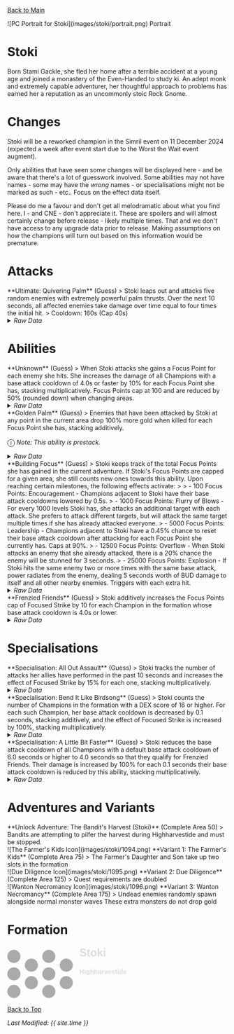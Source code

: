 [Back to Main](index.md)

<span class="championPortraitsRow">
    <span class="championPortraitsColumn">
        <span class="championPortraitsImage">
            ![PC Portrait for Stoki](images/stoki/portrait.png)
        </span>
        <span>
        Portrait
        </span>
    </span>
</span>

# Stoki

Born Stami Gackle, she fled her home after a terrible accident at a young age and joined a monastery of the Even-Handed to study ki. An adept monk and extremely capable adventurer, her thoughtful approach to problems has earned her a reputation as an uncommonly stoic Rock Gnome.

# Changes

Stoki will be a reworked champion in the Simril event on 11 December 2024 (expected a week after event start due to the Worst the Wait event augment).

Only abilities that have seen some changes will be displayed here - and be aware that there's a lot of guesswork involved. Some abilities may not have names - some may have the *wrong* names - or specialisations might not be marked as such - etc.. Focus on the effect data itself.

Please do me a favour and don't get all melodramatic about what you find here. I - and CNE - don't appreciate it. These are spoilers and will almost certainly change before release - likely multiple times. That and we don't have access to any upgrade data prior to release. Making assumptions on how the champions will turn out based on this information would be premature.

# Attacks

<div markdown="1" class="abilityBorder"><div markdown="1" class="abilityBorderInner">
**Ultimate: Quivering Palm** (Guess)
> Stoki leaps out and attacks five random enemies with extremely powerful palm thrusts. Over the next 10 seconds, all affected enemies take damage over time equal to four times the initial hit.  
> Cooldown: 160s (Cap 40s)
<details><summary><em>Raw Data</em></summary>
<p>
<pre>
{
    "id": 823,
    "name": "Quivering Palm",
    "description": "Stoki attacks five random enemies dealing damage over time.",
    "long_description": "Stoki leaps out and attacks five random enemies with extremely powerful palm thrusts. Over the next 10 seconds, all affected enemies take damage over time equal to four times the initial hit.",
    "graphic_id": 1117,
    "target": "random",
    "num_targets": 5,
    "aoe_radius": 0,
    "damage_modifier": 0.025,
    "cooldown": 160,
    "animations": [
        {
            "type": "melee_attack",
            "animation": "split_sequence_multi_target",
            "shake_on_hit": 0.1,
            "damage_over_time": {
                "percent": 4,
                "time": 10,
                "tick_time": 1,
                "pop_damage": true,
                "damage_is_additional": true
            },
            "sequences": [
                {
                    "start_frame": 0,
                    "damage_frame": 20,
                    "end_frame": 25,
                    "sound_frames": {
                        "2": 174
                    },
                    "target_offset_x": -70
                }
            ]
        }
    ],
    "tags": [
        "melee",
        "ultimate"
    ],
    "damage_types": [
        "melee"
    ]
}
</pre>
</p>
</details>
</div></div>

# Abilities

<div markdown="1" class="abilityBorder"><div markdown="1" class="abilityBorderInner">
**Unknown** (Guess)
> When Stoki attacks she gains a Focus Point for each enemy she hits. She increases the damage of all Champions with a base attack cooldown of 4.0s or faster by 10% for each Focus Point she has, stacking multiplicatively. Focus Points cap at 100 and are reduced by 50% (rounded down) when changing areas.
<details><summary><em>Raw Data</em></summary>
<p>
<pre>
{
    "id": 2147,
    "flavour_text": "",
    "description": {
        "desc": "When Stoki attacks she gains a Focus Point for each enemy she hits. She increases the damage of all Champions with a base attack cooldown of 4.0s or faster by $amount% for each Focus Point she has, stacking multiplicatively. Focus Points cap at $(amount___3) and are reduced by 50% (rounded down) when changing areas.",
        "post": {
            "conditions": [
                {
                    "condition": "not static_desc",
                    "desc": "^^Focus Points: $(stat_value stoki_focus_points 1 none)"
                }
            ]
        }
    },
    "effect_keys": [
        {
            "effect_string": "pre_stack,10",
            "skip_effect_key_desc": true
        },
        {
            "effect_string": "hero_dps_multiplier_mult,0",
            "amount_expr": "upgrade_amount(16052,0)",
            "amount_func": "mult",
            "stack_func": "get_stat",
            "instance_stat": true,
            "stat": "stoki_focus_points",
            "targets": [
                "all"
            ],
            "filter_targets": [
                {
                    "type": "hero_expr",
                    "hero_expr": "base_attack_cooldown<=4"
                }
            ],
            "amount_updated_listeners": [
                "slot_changed",
                "base_attack_cooldown_changed"
            ],
            "retarget_when_base_attack_cooldown_changed": true,
            "stacks_multiply": true,
            "use_computed_amount_for_description": true,
            "show_bonus": true,
            "show_stacks": false,
            "stack_title": "Focus Points",
            "hide_stack_description": true,
            "off_when_benched": true
        },
        {
            "effect_string": "stoki_focus_point_max,100",
            "skip_effect_key_desc": true
        },
        {
            "effect_string": "expression_on_trigger,owner_attack_single_hit",
            "per_trigger_expr": "SetSaveStat(`stoki_focus_points`, true, min(GetSaveStat(`stoki_focus_points`, true)+trigger_count,GetUpgradeAmount(16052,2)))",
            "skip_effect_key_desc": true
        },
        {
            "effect_string": "expression_on_trigger,owner_attack_single_hit",
            "per_trigger_expr": "AppendToSaveStat(`stoki_focus_points_this_adventure`, true, 1)",
            "skip_effect_key_desc": true
        },
        {
            "effect_string": "expression_on_trigger,area_changed",
            "reduction_mod": 0.5,
            "per_trigger_expr": "SetSaveStat(`stoki_focus_points`, true, floor(GetSaveStat(`stoki_focus_points`, true)* reduction_mod))"
        },
        {
            "effect_string": "expression_on_trigger,owner_attack_single_hit",
            "per_trigger_expr": "SetSaveStat(`stoki_focus_points_this_adventure_server`, false, max(GetSaveStat(`stoki_focus_points_this_adventure`, true), GetSaveStat(`stoki_focus_points_this_adventure_server`, false)))",
            "skip_effect_key_desc": true
        },
        {
            "effect_string": "expression_on_trigger,adventure_reset",
            "per_trigger_expr": "SetSaveStat(`stoki_focus_points_this_adventure`, true, 0)",
            "skip_effect_key_desc": true
        }
    ],
    "requirements": "",
    "graphic_id": 5880,
    "large_graphic_id": 5881,
    "properties": {
        "is_formation_ability": true,
        "formation_circle_icon": true,
        "owner_use_outgoing_description": true,
        "indexed_effect_properties": true,
        "per_effect_index_bonuses": true,
        "default_bonus_index": 1
    }
}
</pre>
</p>
</details>
</div></div>

<div markdown="1" class="abilityBorder"><div markdown="1" class="abilityBorderInner">
**Golden Palm** (Guess)
> Enemies that have been attacked by Stoki at any point in the current area drop 100% more gold when killed for each Focus Point she has, stacking additively.

<span style="font-size:1.2em;">ⓘ</span> *Note: This ability is prestack.*
<details><summary><em>Raw Data</em></summary>
<p>
<pre>
{
    "id": 2148,
    "flavour_text": "",
    "description": {
        "desc": "Enemies that have been attacked by Stoki at any point in the current area drop 100% more gold when killed for each Focus Point she has, stacking additively."
    },
    "effect_keys": [
        {
            "effect_string": "pre_stack,100",
            "skip_effect_key_desc": true
        },
        {
            "effect_string": "gold_buff_amount,0",
            "amount_expr": "upgrade_amount(16053,0)",
            "amount_func": "add",
            "stack_func": "get_stat",
            "instance_stat": true,
            "stat": "stoki_focus_points",
            "amount_updated_listeners": [
                "stacks_changed"
            ],
            "changing_stack_upgade_ids": [
                16052
            ],
            "use_computed_amount_for_description": true,
            "show_bonus": true
        },
        {
            "effect_string": "stoki_golden_palm",
            "off_when_benched": true,
            "broadcast_name": "stoki_debuffs_monster",
            "debuff_before_damage": false,
            "debuff_on_attack_animation": true,
            "debuff_max_stacks": 1,
            "debuffing_attack_ids": [
                42,
                823
            ],
            "debuff_effects": [
                {
                    "effect_string": "increase_monster_gold,0",
                    "amount_expr": "upgrade_amount(16053,1)",
                    "active_graphic_id": 25075,
                    "active_graphic_y": -30,
                    "overlay_play_mode": "stopped",
                    "bottom": true,
                    "stacks_on_reapply": false,
                    "manual_stacking": true,
                    "max_stacks": 1,
                    "use_collection_source": false,
                    "stack_across_effects": false,
                    "update_expression_on_amount_changed": true,
                    "amount_updated_listeners": [
                        "stat_changed,stoki_focus_points"
                    ]
                }
            ]
        }
    ],
    "requirements": "",
    "graphic_id": 5876,
    "large_graphic_id": 5877,
    "properties": {
        "is_formation_ability": true,
        "formation_circle_icon": false,
        "owner_use_outgoing_description": true,
        "indexed_effect_properties": true,
        "per_effect_index_bonuses": true,
        "default_bonus_index": 0,
        "retain_on_slot_changed": true
    }
}
</pre>
</p>
</details>
</div></div>

<div markdown="1" class="abilityBorder"><div markdown="1" class="abilityBorderInner">
**Building Focus** (Guess)
> Stoki keeps track of the total Focus Points she has gained in the current adventure. If Stoki's Focus Points are capped for a given area, she still counts new ones towards this ability. Upon reaching certain milestones, the following effects activate:  
>   
> - 100 Focus Points: Encouragement - Champions adjacent to Stoki have their base attack cooldowns lowered by 0.5s.  
> - 1000 Focus Points: Flurry of Blows - For every 1000 levels Stoki has, she attacks an additional target with each attack. She prefers to attack different targets, but will attack the same target multiple times if she has already attacked everyone.  
> - 5000 Focus Points: Leadership - Champions adjacent to Stoki have a 0.45% chance to reset their base attack cooldown after attacking for each Focus Point she currently has. Caps at 90%.  
> - 12500 Focus Points: Overflow - When Stoki attacks an enemy that she already attacked, there is a 20% chance the enemy will be stunned for 3 seconds.  
> - 25000 Focus Points: Explosion - If Stoki hits the same enemy two or more times with the same base attack, power radiates from the enemy, dealing 5 seconds worth of BUD damage to itself and all other nearby enemies. Triggers with each extra hit.
<details><summary><em>Raw Data</em></summary>
<p>
<pre>
{
    "id": 2149,
    "flavour_text": "",
    "description": {
        "desc": "Stoki keeps track of the total Focus Points she has gained in the current adventure. If Stoki's Focus Points are capped for a given area, she still counts new ones towards this ability. Upon reaching certain milestones, the following effects activate:^^- 100 Focus Points: Encouragement - Champions adjacent to Stoki have their base attack cooldowns lowered by $(amount___2)s.^- 1000 Focus Points: Flurry of Blows - For every 1000 levels Stoki has, she attacks an additional target with each attack. She prefers to attack different targets, but will attack the same target multiple times if she has already attacked everyone.^- 5000 Focus Points: Leadership - Champions adjacent to Stoki have a 0.45% chance to reset their base attack cooldown after attacking for each Focus Point she currently has. Caps at 90%.^- 12500 Focus Points: Overflow - When Stoki attacks an enemy that she already attacked, there is a $amount___5% chance the enemy will be stunned for $stun_duration___5 seconds.^- 25000 Focus Points: Explosion - If Stoki hits the same enemy two or more times with the same base attack, power radiates from the enemy, dealing $seconds_of_bud___6 seconds worth of BUD damage to itself and all other nearby enemies. Triggers with each extra hit."
    },
    "effect_keys": [
        {
            "effect_string": "apply_effects_at_stacks",
            "show_description": false,
            "apply_effect_stack_amounts": [
                100,
                1000,
                5000,
                12500,
                25000
            ],
            "show_stacks": true,
            "stacks_are_bonus": false,
            "stacks_from_amount_func": "get_stat",
            "instance_stat": true,
            "stat": "stoki_focus_points_this_adventure",
            "amount_updated_listeners": [
                "stat_changed,stoki_focus_points_this_adventure"
            ],
            "off_when_benched": true,
            "active_effect_key_description_prepender": "- ",
            "active_effect_key_description_joiner": "^",
            "stack_title": "Focus Points Gained This Adventure"
        },
        {
            "effect_string": "reduce_attack_cooldown,0.5",
            "targets": [
                "adj"
            ],
            "apply_manually": true,
            "off_when_benched": true,
            "outgoing_buffs": false,
            "override_key_desc": "Encouragement - Champions adjacent to Stoki have their base attack cooldowns lowered by $(amount)s.",
            "show_bonus": false,
            "show_stacks": false
        },
        {
            "effect_string": "add_attack_targets,1",
            "amount_func": "add",
            "stack_func": "per_hero_attribute",
            "per_hero_expr": "as_int(hero_id==109) * floor(hero_level/1000)",
            "amount_updated_listeners": [
                "hero_level_changed"
            ],
            "apply_manually": true,
            "off_when_benched": true,
            "outgoing_buffs": false,
            "override_key_desc": "Flurry of Blows - For every 1000 levels Stoki has, she attacks an additional target with each attack. She prefers to attack different targets, but will attack the same target multiple times if she has already attacked everyone.^Bonus Attack Targets: $amount",
            "use_computed_amount_for_description": true,
            "show_bonus": false,
            "show_stacks": false
        },
        {
            "effect_string": "chance_on_attack_to_reset_attack_cooldown,0.45",
            "targets": [
                "adj"
            ],
            "attack_type": "base_attack",
            "apply_manually": true,
            "off_when_benched": true,
            "outgoing_buffs": false,
            "amount_func": "add",
            "stack_func": "get_stat",
            "instance_stat": true,
            "stat": "stoki_focus_points",
            "effect_cap": 90,
            "override_key_desc": "Leadership - Champions adjacent to Stoki have a $amount% chance to reset their base attack cooldown after attacking. Caps at 90%.",
            "use_computed_amount_for_description": true,
            "show_bonus": false,
            "show_stacks": false
        },
        {
            "effect_string": "stoki_chance_stun_on_repeat_attack,20",
            "stun_duration": 3,
            "apply_manually": true,
            "off_when_benched": true,
            "override_key_desc": "Overflow - When Stoki attacks an enemy that she already attacked, there is a $amount% chance the enemy will be stunned for $stun_duration seconds.",
            "show_bonus": false,
            "show_stacks": false
        },
        {
            "effect_string": "stoki_bud_damage_on_repeat_attack",
            "radius": 100,
            "seconds_of_bud": 5,
            "apply_manually": true,
            "off_when_benched": true,
            "override_key_desc": "Explosion - If Stoki hits the same enemy two or more times with the same base attack, power radiates from the enemy, dealing $seconds_of_bud seconds worth of BUD damage to itself and all other nearby enemies. Triggers with each extra hit.",
            "show_bonus": false,
            "show_stacks": false
        }
    ],
    "requirements": "",
    "graphic_id": 25052,
    "large_graphic_id": 25046,
    "properties": {
        "is_formation_ability": true,
        "formation_circle_icon": true,
        "owner_use_outgoing_description": false,
        "indexed_effect_properties": true,
        "per_effect_index_bonuses": true,
        "default_bonus_index": 0,
        "is_buff_incoming_formation_abilities_target": false
    }
}
</pre>
</p>
</details>
</div></div>

<div markdown="1" class="abilityBorder"><div markdown="1" class="abilityBorderInner">
**Frenzied Friends** (Guess)
> Stoki additively increases the Focus Points cap of Focused Strike by 10 for each Champion in the formation whose base attack cooldown is 4.0s or lower.
<details><summary><em>Raw Data</em></summary>
<p>
<pre>
{
    "id": 2150,
    "flavour_text": "",
    "description": {
        "desc": "Stoki additively increases the Focus Points cap of Focused Strike by 10 for each Champion in the formation whose base attack cooldown is 4.0s or lower."
    },
    "effect_keys": [
        {
            "effect_string": "buff_upgrade,10,16052,2",
            "amount_func": "add",
            "stack_func": "per_hero_attribute",
            "per_hero_expr": "base_attack_cooldown<=4",
            "amount_updated_listeners": [
                "slot_changed",
                "base_attack_cooldown_changed"
            ],
            "use_computed_amount_for_description": true,
            "show_bonus": true,
            "percent_values": false,
            "off_when_benched": true
        }
    ],
    "requirements": "",
    "graphic_id": 25053,
    "large_graphic_id": 25047,
    "properties": {
        "is_formation_ability": true,
        "formation_circle_icon": false,
        "owner_use_outgoing_description": true,
        "indexed_effect_properties": true,
        "per_effect_index_bonuses": true,
        "default_bonus_index": 0
    }
}
</pre>
</p>
</details>
</div></div>

# Specialisations

<div markdown="1" class="abilityBorder"><div markdown="1" class="abilityBorderInner">
**Specialisation: All Out Assault** (Guess)
> Stoki tracks the number of attacks her allies have performed in the past 10 seconds and increases the effect of Focused Strike by 15% for each one, stacking multiplicatively.
<details><summary><em>Raw Data</em></summary>
<p>
<pre>
{
    "id": 2151,
    "flavour_text": "",
    "description": {
        "desc": "Stoki tracks the number of attacks her allies have performed in the past 10 seconds and increases the effect of Focused Strike by 15% for each one, stacking multiplicatively."
    },
    "effect_keys": [
        {
            "effect_string": "pre_stack,15",
            "skip_effect_key_desc": true
        },
        {
            "effect_string": "buff_upgrade,0,16052,1",
            "amount_expr": "upgrade_amount(16056,0)",
            "stacks_on_trigger": "will_stack_manually",
            "stacks_multiply": true,
            "show_bonus": true,
            "show_stacks": true,
            "off_when_benched": true
        },
        {
            "effect_string": "stoki_all_out_assault",
            "dps_buff_effect_key_index": 1
        }
    ],
    "requirements": "",
    "graphic_id": 25058,
    "large_graphic_id": 25058,
    "properties": {
        "is_formation_ability": true,
        "formation_circle_icon": false,
        "owner_use_outgoing_description": true,
        "indexed_effect_properties": true,
        "per_effect_index_bonuses": true,
        "default_bonus_index": 1
    }
}
</pre>
</p>
</details>
</div></div>

<div markdown="1" class="abilityBorder"><div markdown="1" class="abilityBorderInner">
**Specialisation: Bend It Like Birdsong** (Guess)
> Stoki counts the number of Champions in the formation with a DEX score of 16 or higher. For each such Champion, her base attack cooldown is decreased by 0.1 seconds, stacking additively, and the effect of Focused Strike is increased by 100%, stacking multiplicatively.
<details><summary><em>Raw Data</em></summary>
<p>
<pre>
{
    "id": 2152,
    "flavour_text": "",
    "description": {
        "desc": "Stoki counts the number of Champions in the formation with a DEX score of 16 or higher. For each such Champion, her base attack cooldown is decreased by 0.1 seconds, stacking additively, and the effect of Focused Strike is increased by 100%, stacking multiplicatively."
    },
    "effect_keys": [
        {
            "effect_string": "reduce_attack_cooldown,0.1",
            "amount_func": "add",
            "stack_func": "per_hero_attribute",
            "per_hero_expr": "GetStat(`Dex`)>=16",
            "amount_updated_listeners": [
                "slot_changed",
                "ability_score_changed"
            ],
            "use_computed_amount_for_description": true,
            "replace_bonus_with_current_value": true,
            "show_bonus": true,
            "show_stacks": true,
            "off_when_benched": true
        },
        {
            "effect_string": "buff_upgrade,100,16052,1",
            "amount_func": "mult",
            "stack_func": "per_hero_attribute",
            "per_hero_expr": "GetStat(`Dex`)>=16",
            "amount_updated_listeners": [
                "slot_changed",
                "ability_score_changed"
            ],
            "use_computed_amount_for_description": true,
            "show_bonus": true,
            "off_when_benched": true
        }
    ],
    "requirements": "",
    "graphic_id": 25059,
    "large_graphic_id": 25059,
    "properties": {
        "is_formation_ability": true,
        "formation_circle_icon": false,
        "owner_use_outgoing_description": true,
        "indexed_effect_properties": true,
        "per_effect_index_bonuses": true,
        "default_bonus_index": 0,
        "spec_option_post_apply_info": "Champions in Formation Targeted: $num_stacks"
    }
}
</pre>
</p>
</details>
</div></div>

<div markdown="1" class="abilityBorder"><div markdown="1" class="abilityBorderInner">
**Specialisation: A Little Bit Faster** (Guess)
> Stoki reduces the base attack cooldown of all Champions with a default base attack cooldown of 6.0 seconds or higher to 4.0 seconds so that they qualify for Frenzied Friends. Their damage is increased by 100% for each 0.1 seconds their base attack cooldown is reduced by this ability, stacking multiplicatively.
<details><summary><em>Raw Data</em></summary>
<p>
<pre>
{
    "id": 2153,
    "flavour_text": "",
    "description": {
        "desc": "Stoki reduces the base attack cooldown of all Champions with a default base attack cooldown of 6.0 seconds or higher to 4.0 seconds so that they qualify for Frenzied Friends. Their damage is increased by 100% for each 0.1 seconds their base attack cooldown is reduced by this ability, stacking multiplicatively."
    },
    "effect_keys": [
        {
            "effect_string": "buff_incoming_effect_by_expr",
            "effect_id": 2153,
            "effect_index": 2,
            "buff_amount": 100,
            "hero_expr": "max(0, sign(default_base_attack_cooldown-5.99)) * pow((1+(buff_amount/100)), (default_base_attack_cooldown-4)*10)",
            "targets": [
                "all"
            ],
            "filter_targets": [
                {
                    "type": "hero_expr",
                    "hero_expr": "default_base_attack_cooldown>= 6"
                }
            ],
            "amount_updated_listeners": [
                "slot_changed"
            ],
            "skip_effect_key_desc": true,
            "off_when_benched": false
        },
        {
            "effect_string": "buff_incoming_effect_by_expr",
            "effect_id": 2153,
            "effect_index": 3,
            "hero_expr": "max(0, sign(default_base_attack_cooldown-5.99)) * (default_base_attack_cooldown-4)*10",
            "targets": [
                "all"
            ],
            "filter_targets": [
                {
                    "type": "hero_expr",
                    "hero_expr": "default_base_attack_cooldown>= 6"
                }
            ],
            "amount_updated_listeners": [
                "slot_changed"
            ],
            "skip_effect_key_desc": true,
            "off_when_benched": false
        },
        {
            "effect_string": "hero_dps_multiplier_mult,100",
            "targets": [
                "all"
            ],
            "filter_targets": [
                {
                    "type": "hero_expr",
                    "hero_expr": "default_base_attack_cooldown>= 6"
                }
            ],
            "amount_updated_listeners": [
                "slot_changed"
            ],
            "use_computed_amount_for_description": true,
            "override_key_desc": "Increases the damage of $target by $amount%.",
            "hide_amount_rate": true,
            "off_when_benched": false
        },
        {
            "effect_string": "reduce_attack_cooldown,0.1",
            "targets": [
                "all"
            ],
            "filter_targets": [
                {
                    "type": "hero_expr",
                    "hero_expr": "default_base_attack_cooldown>= 6"
                }
            ],
            "amount_updated_listeners": [
                "slot_changed"
            ],
            "use_computed_amount_for_description": true,
            "override_key_desc": "Reduces the cooldown of $target's Base Attack by $amount seconds.",
            "hide_amount_rate": true,
            "off_when_benched": false
        }
    ],
    "requirements": "",
    "graphic_id": 25057,
    "large_graphic_id": 25057,
    "properties": {
        "is_formation_ability": true,
        "formation_circle_icon": true,
        "owner_use_outgoing_description": true,
        "indexed_effect_properties": true,
        "per_effect_index_bonuses": true,
        "default_bonus_index": 0
    }
}
</pre>
</p>
</details>
</div></div>

# Adventures and Variants

<div markdown="1" class="abilityBorder"><div markdown="1" class="abilityBorderInner">
**Unlock Adventure: The Bandit's Harvest (Stoki)** (Complete Area 50)
> Bandits are attempting to pilfer the harvest during Highharvestide and must be stopped.
</div></div>
<div markdown="1" class="abilityBorder"><div markdown="1" class="abilityBorderInner">
![The Farmer's Kids Icon](images/stoki/1094.png) **Variant 1: The Farmer's Kids** (Complete Area 75)
> The Farmer's Daughter and Son take up two slots in the formation
</div></div>
<div markdown="1" class="abilityBorder"><div markdown="1" class="abilityBorderInner">
![Due Diligence Icon](images/stoki/1095.png) **Variant 2: Due Diligence** (Complete Area 125)
> Quest requirements are doubled
</div></div>
<div markdown="1" class="abilityBorder"><div markdown="1" class="abilityBorderInner">
![Wanton Necromancy Icon](images/stoki/1096.png) **Variant 3: Wanton Necromancy** (Complete Area 175)
> Undead enemies randomly spawn alongside normal monster waves These extra monsters do not drop gold
</div></div>

# Formation

<span class="formationBorder">
    <svg xmlns="http://www.w3.org/2000/svg" id="Stoki" fill="#aaa" data-formationName="Stoki" data-campaignName="Highharvestide" width="279" height="120"><circle cx="135" cy="45" r="15"/><circle cx="135" cy="85" r="15"/><circle cx="95" cy="25" r="15"/><circle cx="95" cy="65" r="15"/><circle cx="95" cy="105" r="15"/><circle cx="55" cy="45" r="15"/><circle cx="55" cy="85" r="15"/><circle cx="15" cy="25" r="15"/><circle cx="15" cy="65" r="15"/><circle cx="15" cy="105" r="15"/><text x="165" y="25" fill="#dcdcdc" font-size="25" font-family="Arial" font-weight="bold">Stoki</text><text x="165" y="65" fill="#dcdcdc" font-size="15" font-family="Arial" font-weight="bold">Highharvestide</text></svg>
</span>

[Back to Top](#top)

*Last Modified: {{ site.time }}*